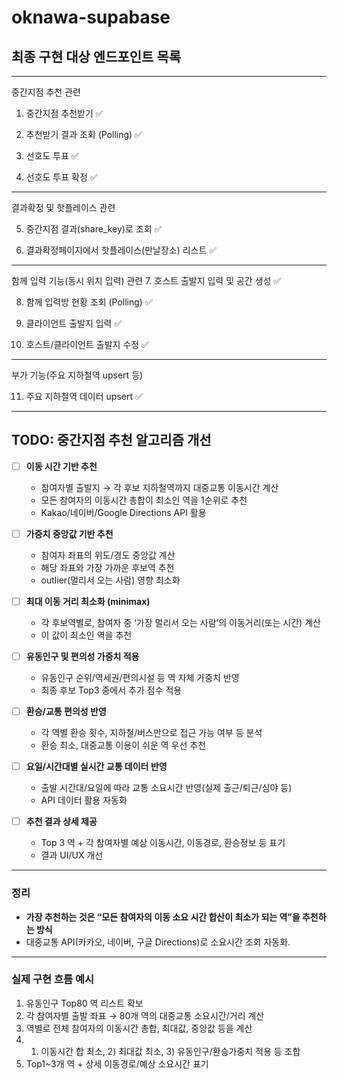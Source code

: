 # oknawa-supabase

## 최종 구현 대상 엔드포인트 목록

---

중간지점 추천 관련

1. 중간지점 추천받기 ✅

2. 추천받기 결과 조회 (Polling) ✅

3. 선호도 투표 ✅

4. 선호도 투표 확정 ✅

---

결과확정 및 핫플레이스 관련

5. 중간지점 결과(share_key)로 조회 ✅

6. 결과확정페이지에서 핫플레이스(만날장소) 리스트 ✅

---

함께 입력 기능(동시 위치 입력) 관련
7. 호스트 출발지 입력 및 공간 생성 ✅

8. 함께 입력방 현황 조회 (Polling) ✅

9. 클라이언트 출발지 입력  ✅

10. 호스트/클라이언트 출발지 수정 ✅

---

부가 기능(주요 지하철역 upsert 등)

11. 주요 지하철역 데이터 upsert ✅



---

## TODO: 중간지점 추천 알고리즘 개선

* [ ] **이동 시간 기반 추천**

    * 참여자별 출발지 → 각 후보 지하철역까지 대중교통 이동시간 계산
    * 모든 참여자의 이동시간 총합이 최소인 역을 1순위로 추천
    * Kakao/네이버/Google Directions API 활용

* [ ] **가중치 중앙값 기반 추천**

    * 참여자 좌표의 위도/경도 중앙값 계산
    * 해당 좌표와 가장 가까운 후보역 추천
    * outlier(멀리서 오는 사람) 영향 최소화

* [ ] **최대 이동 거리 최소화 (minimax)**

    * 각 후보역별로, 참여자 중 ‘가장 멀리서 오는 사람’의 이동거리(또는 시간) 계산
    * 이 값이 최소인 역을 추천

* [ ] **유동인구 및 편의성 가중치 적용**

    * 유동인구 순위/역세권/편의시설 등 역 자체 가중치 반영
    * 최종 후보 Top3 중에서 추가 점수 적용

* [ ] **환승/교통 편의성 반영**

    * 각 역별 환승 횟수, 지하철/버스만으로 접근 가능 여부 등 분석
    * 환승 최소, 대중교통 이용이 쉬운 역 우선 추천

* [ ] **요일/시간대별 실시간 교통 데이터 반영**

    * 출발 시간대/요일에 따라 교통 소요시간 반영(실제 출근/퇴근/심야 등)
    * API 데이터 활용 자동화

* [ ] **추천 결과 상세 제공**

    * Top 3 역 + 각 참여자별 예상 이동시간, 이동경로, 환승정보 등 표기
    * 결과 UI/UX 개선


---

### **정리**

* **가장 추천하는 것은 “모든 참여자의 이동 소요 시간 합산이 최소가 되는 역”을 추천하는 방식**
* 대중교통 API(카카오, 네이버, 구글 Directions)로 소요시간 조회 자동화.

---

### **실제 구현 흐름 예시**

1. 유동인구 Top80 역 리스트 확보
2. 각 참여자별 출발 좌표 → 80개 역의 대중교통 소요시간/거리 계산
3. 역별로 전체 참여자의 이동시간 총합, 최대값, 중앙값 등을 계산
4. 1. 이동시간 합 최소, 2) 최대값 최소, 3) 유동인구/환승가중치 적용 등 조합
5. Top1\~3개 역 + 상세 이동경로/예상 소요시간 표기
